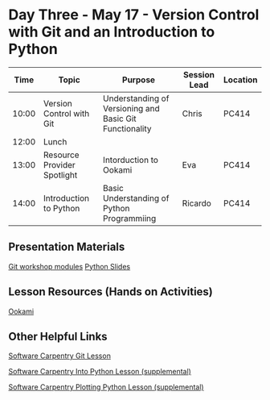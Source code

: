 # Day Three - May 17 - Version Control with Git and an Introduction to Python 

| Time | Topic                       | Purpose | Session Lead | Location |
|------|-----------------------------|---------|--------------|----------|
| 10:00 | Version Control with Git    | Understanding of Versioning and Basic Git Functionality | Chris | PC414 |
| 12:00 | Lunch                       | | | | 
| 13:00 | Resource Provider Spotlight | Intorduction to Ookami | Eva | PC414 | 
| 14:00 | Introduction to Python      | Basic Understanding of Python Programmiing | Ricardo | PC414 | 

## Presentation Materials

[Git workshop modules](git/)
[Python Slides](https://docs.google.com/presentation/d/175WGoY7wreqT4HSNsBNovBffI_prKIVgDwIgwCga84E/edit#slide=id.g23f49913e7f_0_9n)

## Lesson Resources (Hands on Activities)
[Ookami](https://www.stonybrook.edu/commcms/iacs/research/projects/Ookami)

## Other Helpful Links
[Software Carpentry Git Lesson](https://swcarpentry.github.io/git-novice/)

[Software Carpentry Into Python Lesson (supplemental)](https://swcarpentry.github.io/python-novice-inflammation/)

[Software Carpentry Plotting Python Lesson (supplemental)](http://swcarpentry.github.io/python-novice-gapminder/)
